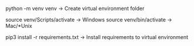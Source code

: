 python -m venv venv -> Create virtual environment folder

source venv/Scripts/activate -> Windows
source venv/bin/activate -> Mac/*Unix

pip3 install -r requirements.txt -> Install requirements to virtual environment
